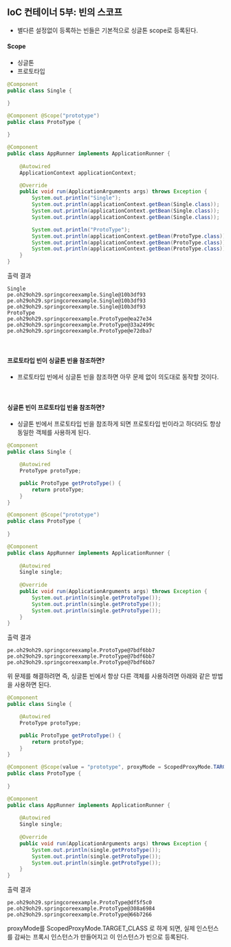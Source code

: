 ## IoC 컨테이너 5부: 빈의 스코프

* 별다른 설정없이 등록하는 빈들은 기본적으로 싱글톤 scope로 등록된다.

#### Scope

* 싱글톤
* 프로토타입

```java
@Component
public class Single {

}
```
```java
@Component @Scope("prototype")
public class ProtoType {
    
}
```
```java
@Component
public class AppRunner implements ApplicationRunner {
    
    @Autowired
    ApplicationContext applicationContext;

    @Override
    public void run(ApplicationArguments args) throws Exception {
        System.out.println("Single");
        System.out.println(applicationContext.getBean(Single.class));
        System.out.println(applicationContext.getBean(Single.class));
        System.out.println(applicationContext.getBean(Single.class));

        System.out.println("ProtoType");
        System.out.println(applicationContext.getBean(ProtoType.class));
        System.out.println(applicationContext.getBean(ProtoType.class));
        System.out.println(applicationContext.getBean(ProtoType.class));
    }
}
```
출력 결과
```text
Single
pe.oh29oh29.springcoreexample.Single@10b3df93
pe.oh29oh29.springcoreexample.Single@10b3df93
pe.oh29oh29.springcoreexample.Single@10b3df93
ProtoType
pe.oh29oh29.springcoreexample.ProtoType@ea27e34
pe.oh29oh29.springcoreexample.ProtoType@33a2499c
pe.oh29oh29.springcoreexample.ProtoType@e72dba7
```

<br>

#### 프로토타입 빈이 싱글톤 빈을 참조하면?

* 프로토타입 빈에서 싱글톤 빈을 참조하면 아무 문제 없이 의도대로 동작할 것이다.

<br>

#### 싱글톤 빈이 프로토타입 빈을 참조하면?

* 싱글톤 빈에서 프로토타입 빈을 참조하게 되면 프로토타입 빈이라고 하더라도 항상 동일한 객체를 사용하게 된다.

```java
@Component
public class Single {

    @Autowired
    ProtoType protoType;

    public ProtoType getProtoType() {
        return protoType;
    }
}
```
```java
@Component @Scope("prototype")
public class ProtoType {
    
}
```
```java
@Component
public class AppRunner implements ApplicationRunner {
    
    @Autowired
    Single single;
    
    @Override
    public void run(ApplicationArguments args) throws Exception {
        System.out.println(single.getProtoType());
        System.out.println(single.getProtoType());
        System.out.println(single.getProtoType());
    }
}
```
출력 결과
```text
pe.oh29oh29.springcoreexample.ProtoType@7bdf6bb7
pe.oh29oh29.springcoreexample.ProtoType@7bdf6bb7
pe.oh29oh29.springcoreexample.ProtoType@7bdf6bb7
```

위 문제를 해결하려면 즉, 싱글톤 빈에서 항상 다른 객체를 사용하려면 아래와 같은 방법을 사용하면 된다.

```java
@Component
public class Single {

    @Autowired
    ProtoType protoType;

    public ProtoType getProtoType() {
        return protoType;
    }
}
```
```java
@Component @Scope(value = "prototype", proxyMode = ScopedProxyMode.TARGET_CLASS)
public class ProtoType {
    
}
```
```java
@Component
public class AppRunner implements ApplicationRunner {
    
    @Autowired
    Single single;
    
    @Override
    public void run(ApplicationArguments args) throws Exception {
        System.out.println(single.getProtoType());
        System.out.println(single.getProtoType());
        System.out.println(single.getProtoType());
    }
}
```
출력 결과
```text
pe.oh29oh29.springcoreexample.ProtoType@df5f5c0
pe.oh29oh29.springcoreexample.ProtoType@308a6984
pe.oh29oh29.springcoreexample.ProtoType@66b7266
```

proxyMode를 ScopedProxyMode.TARGET_CLASS 로 하게 되면, 실제 인스턴스를 감싸는 프록시 인스턴스가 만들어지고 이 인스턴스가 빈으로 등록된다.

